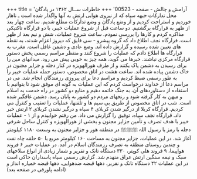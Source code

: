+++
title = 'آرامش و چالش - صفحه - 00523'
+++
خاطرات ســال ۱۳۶۲ در پادگان محل تدارکات جبهه سپاه که از نیروی هوایی ارتش به آنها واگذار شده است ـ ناهار خوردیم و استراحت کردیم و از وضع پادگان و وضع تدارکات مطلع شدیم. ساعت چهار بعد از ظهر به قرارگاه برگشتیم. دو ساعت قبل از شروع عملیات خیبر، با دو قرارگاه تاکتیکی مذاکره کردم و کارها را بررسی نمودم. ساعت شروع عملیات، شش و نیم بعد از ظهر است. قرارگاه نجف اطلاع داد که گروه پیشرو - سی قایق که دیروز اعزام شدند، به نقطه های تعیین شده رسیده و گزارش داده اند. وضع عادی و دشمن غافل است. مغرب به قرارگاه ها اطلاع دادم که عملیات را شروع کنند و منتظر مراسم رسمی پخش دستور قرارگاه مرکزی نباشند. خبرها می گوید، همه چیز به خوبی پیش می رود. میدانهای مین را برای رسیدن به دشمن پاک یکنند و از طرف هورالهویزه در کنار دجله و جزایر مجنون در خاک دشمن پیاده شده اند. ساعت هشت در اتاق مخصوص، دستور حمله عملیات خیبر را به طور رسمی ضبط کردیم و مراسم دعا برای پیروزی رزمندگان انجام شد. می در مراسم دعا از خداوند درخواست کردم که این عملیات به گونه ای موفق شود تا بتوانیم با استفاده از دستاوردهای آن، به جنگ خاتمه دهیم و منابع دو کشور در راه خدمت به اسلام و میهن به کار گرفته شود و رنجهای مردم دو کشور به پایان رسد. دشمن غافگیر شده است. شب در اتاق مخصوص از طریق بی سیم ها و تلفنها، عملیات را تعقیب و کنترل می کردیم. قرارگاه کربلا از درگیر شدن کربلای ۴ سپاه و درگیر نشدن کربلای ۲ ارتش خبر داد. قرارگاه نجف سپاه، توفیق را گزارش می داد. من رفتم خوابیدم و از ۱ - عملیات خیبر با هدف تصرف و تأمین جزایر مجنون و بخشی از هورالهویزه و کنترل ساحل شرقی دجله با رمز یا رسول اللہ ﷺﷺﷺ در منطقه هور و جزایر مجنون به وسعت ۱۱۸۰ کیلومتر آغاز شد. در این عملیات، جزایر مجنون به مساحت ۱۶۰ کیلومتر مربع با ۵۰ حلقه چاه نفت و چندین روستای منطقه به تصرف رزمندگان اسلام در آمد. در عملیات خیبر ۶ فروند هواپیما، ۹ فروند هلی کوپتر، ۳۳۰ دستگاه تانک و تقریر و شمار زیادی از انواع سلاحهای سبک و نیمه سنگین ارتش عراق منهدم شد. گزارش رسمی سپاه پاسداران حاکی است در این عملیات ۴۲ دستگاه تانک و نفربر، دهها قبضه ضدهوایی، دهها قبضه خمپاره انداز و (ادامه پاورقی در صفحه بعد)